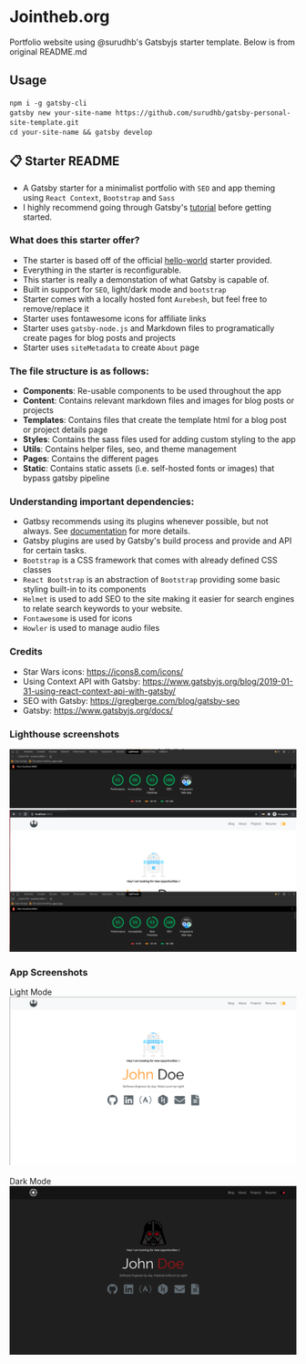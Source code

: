 # Jointheb.org

Portfolio website using @surudhb's Gatsbyjs starter template. Below is from original README.md

## Usage

`npm i -g gatsby-cli`\
`gatsby new your-site-name https://github.com/surudhb/gatsby-personal-site-template.git`\
`cd your-site-name && gatsby develop`

## 📋 Starter README

- A Gatsby starter for a minimalist portfolio with `SEO` and app theming using `React Context`, `Bootstrap` and `Sass`
- I highly recommend going through Gatsby's [tutorial](https://www.gatsbyjs.org/tutorial/) before getting started.

### What does this starter offer?

- The starter is based off of the official [hello-world](https://github.com/gatsbyjs/gatsby-starter-hello-world) starter provided.
- Everything in the starter is reconfigurable.
- This starter is really a demonstation of what Gatsby is capable of.
- Built in support for `SEO`, light/dark mode and `bootstrap`
- Starter comes with a locally hosted font `Aurebesh`, but feel free to remove/replace it
- Starter uses fontawesome icons for affiliate links
- Starter uses `gatsby-node.js` and Markdown files to programatically create pages for blog posts and projects
- Starter uses `siteMetadata` to create `About` page

### The file structure is as follows:

- **Components**: Re-usable components to be used throughout the app
- **Content**: Contains relevant markdown files and images for blog posts or projects
- **Templates**: Contains files that create the template html for a blog post or project details page
- **Styles**: Contains the sass files used for adding custom styling to the app
- **Utils**: Contains helper files, seo, and theme management
- **Pages**: Contains the different pages
- **Static**: Contains static assets (i.e. self-hosted fonts or images) that bypass gatsby pipeline

### Understanding important dependencies:

- Gatbsy recommends using its plugins whenever possible, but not always. See [documentation](https://www.gatsbyjs.org/docs/plugins/) for more details.
- Gatsby plugins are used by Gatsby's build process and provide and API for certain tasks.
- `Bootstrap` is a CSS framework that comes with already defined CSS classes
- `React Bootstrap` is an abstraction of `Bootstrap` providing some basic styling built-in to its components
- `Helmet` is used to add SEO to the site making it easier for search engines to relate search keywords to your website.
- `Fontawesome` is used for icons
- `Howler` is used to manage audio files

### Credits

- Star Wars icons: https://icons8.com/icons/
- Using Context API with Gatsby: https://www.gatsbyjs.org/blog/2019-01-31-using-react-context-api-with-gatsby/
- SEO with Gatsby: https://gregberge.com/blog/gatsby-seo
- Gatsby: https://www.gatsbyjs.org/docs/

### Lighthouse screenshots

![Test 1](./assets/test-1.png)
![Test 2](./assets/test-2.png)

### App Screenshots

Light Mode\
<img src="./assets/light-mode.png" alt="Light Mode" width="700">
<br><br>
Dark Mode\
<img src="./assets/dark-mode.png" alt="Dark Mode" width="700">
